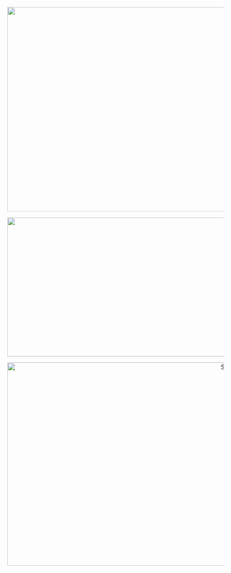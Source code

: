 <p align="center">
<img src="https://user-images.githubusercontent.com/75305251/167761437-22cdbf72-6ce2-43dd-919a-96e07c1282da.png" alt="Search" height="475" width="1040">
</p> 

<p align="center">
<img src="https://user-images.githubusercontent.com/75305251/167761445-e248a0b0-94d2-4332-8905-0da9e6a64b87.png" alt="Search" height="323" width="1355">
</p> 

<p align="center">
<img src="https://user-images.githubusercontent.com/75305251/167761449-92470e29-d5ea-4380-954d-d8c92d6c25c9.png" alt="Search" height="472" width="1025">
</p> 
